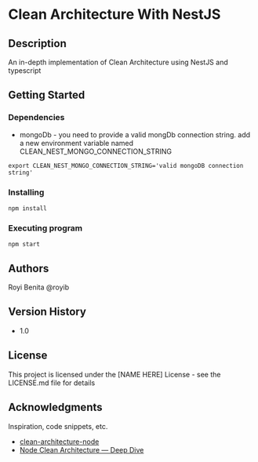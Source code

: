 # Clean Architecture With NestJS
## Description
An in-depth implementation of Clean Architecture using NestJS and typescript 
## Getting Started
### Dependencies
* mongoDb - you need to provide a valid mongDb connection string. add a new environment variable named CLEAN_NEST_MONGO_CONNECTION_STRING
```
export CLEAN_NEST_MONGO_CONNECTION_STRING='valid mongoDB connection string' 
```
### Installing
```
npm install
```
### Executing program

```
npm start
```
## Authors
Royi Benita @royib
## Version History
* 1.0
## License
This project is licensed under the [NAME HERE] License - see the LICENSE.md file for details
## Acknowledgments
Inspiration, code snippets, etc.
* [clean-architecture-node](https://github.com/royib/clean-architecture-node)
* [Node Clean Architecture — Deep Dive](https://betterprogramming.pub/node-clean-architecture-deep-dive-ab68e523554b)
